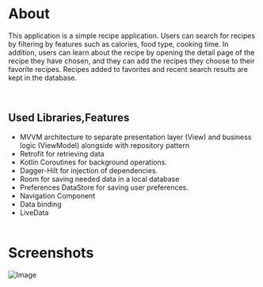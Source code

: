 <h1>About</h1>

This application is a simple recipe application. Users can search for recipes by filtering by features such as calories, food type, cooking time. In addition, users can learn about the recipe by opening the detail page of the recipe they have chosen, and they can add the recipes they choose to their favorite recipes. Recipes added to favorites and recent search results are kept in the database.


</br>
<h2>Used Libraries,Features</h2>

<ul>

<li>MVVM architecture to separate presentation layer (View) and business logic (ViewModel) alongside with repository pattern</li>

<li>Retrofit for retrieving data</li>

<li>Kotlin Coroutines for background operations.</li>
  
<li>Dagger-Hilt for injection of dependencies.</li>
  
<li>Room for saving needed data in a local database</li>
  
<li>Preferences DataStore for saving user preferences.</li>

<li>Navigation Component</li>

<li>Data binding</li>
  
<li>LiveData </li>

</br>
</ul>

<h1>Screenshots</h1>
<img src="screen2.gif" title="icon" alt="Image" />

